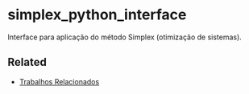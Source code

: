 # simplex_python_interface

Interface para aplicação do método Simplex (otimização de sistemas).

## Related

* [Trabalhos Relacionados](https://github.com/Haiga/Trabalhos)
